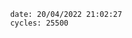 

                date: 20/04/2022 21:02:27
                cycles: 25500

                         